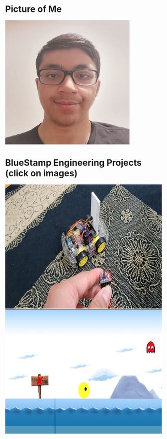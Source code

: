 # Picture of Me
<img src="Photo of Me.jpg" alt="Photo of me" style="width: 400px; height: 400px;"/>

# BlueStamp Engineering Projects (click on images)
<a href="./project1.md">
  <img src="Gesture Controlled Robot Image.jpg" alt="Photo of Gesture Controlled Robot" style="width: 700px; height: 400px;"/>
</a>
<a href="./project2.md">
  <img src="Unity Game Image.jpg" alt="Photo of Unity Game" style="width: 700px; height: 400px;"/>
</a>
